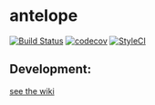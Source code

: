 # antelope

[![Build Status](https://travis-ci.org/BoilerMake/antelope.svg?branch=master)](https://travis-ci.org/BoilerMake/antelope)
[![codecov](https://codecov.io/gh/BoilerMake/antelope/branch/master/graph/badge.svg)](https://codecov.io/gh/BoilerMake/antelope)
[![StyleCI](https://styleci.io/repos/89496415/shield?branch=master)](https://styleci.io/repos/89496415)

## Development:
[see the wiki](https://github.com/BoilerMake/antelope/wiki/Developer-Setup)
